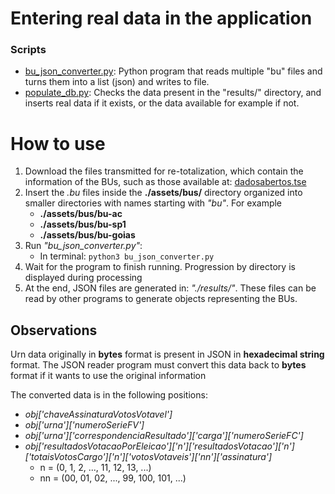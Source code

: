 # Entering real data in the application

### Scripts
- [bu_json_converter.py](./bu_json_converter.py): Python program that reads multiple "bu" files and turns them into a list (json) and writes to file.
- [populate_db.py](./populate_db.py): Checks the data present in the "results/" directory, and inserts real data if it exists, or the data available for example if not.

# How to use

1. Download the files transmitted for re-totalization, which contain the information of the BUs, such as those available at: [dadosabertos.tse](https://dadosabertos.tse.jus.br/dataset/resultados-2022-arquivos-transmitidos-para-totalizacao)
2. Insert the *.bu* files inside the **./assets/bus/** directory organized into smaller directories with names starting with *"bu"*. For example
	- **./assets/bus/bu-ac**
	- **./assets/bus/bu-sp1**
	- **./assets/bus/bu-goias** 
3. Run *"bu_json_converter.py"*: 
	- In terminal: ```python3 bu_json_converter.py```
4. Wait for the program to finish running. Progression by directory is displayed during processing
5. At the end, JSON files are generated in: *"./results/"*. These files can be read by other programs to generate objects representing the BUs.

## Observations

Urn data originally in **bytes** format is present in JSON in **hexadecimal string** format. The JSON reader program must convert this data back to **bytes** format if it wants to use the original information

The converted data is in the following positions:
 -  *obj['chaveAssinaturaVotosVotavel']*
 -  *obj['urna']['numeroSerieFV']*
 -  *obj['urna']['correspondenciaResultado']['carga']['numeroSerieFC']*
 -  *obj['resultadosVotacaoPorEleicao']['n']['resultadosVotacao']['n']['totaisVotosCargo']['n']['votosVotaveis']['nn']['assinatura']*
	 - n = (0, 1, 2, ..., 11, 12, 13, ...)
	 - nn = (00, 01, 02, ..., 99, 100, 101, ...)
